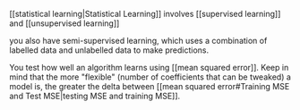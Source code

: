 [[statistical learning|Statistical Learning]] involves [[supervised learning]] and [[unsupervised learning]]

you also have semi-supervised learning, which uses a combination of labelled data and unlabelled data to make predictions.

You test how well an algorithm learns using [[mean squared error]]. Keep in mind that the more "flexible" (number of coefficients that can be tweaked) a model is, the greater the delta between [[mean squared error#Training MSE and Test MSE|testing MSE and training MSE]]. 







 
